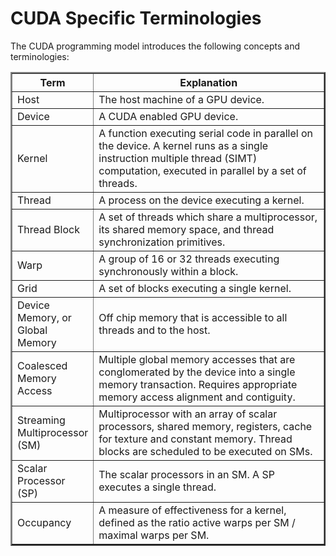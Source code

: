 # CUDA Specific Terminologies

The CUDA programming model introduces the following concepts and terminologies: 

<table border="2" cellpadding="5">
<colgroup>
    <col span="1" style="width: 20%;">
    <col span="1" style="width: 80%;">
</colgroup>
<tr><th>Term</th><th>Explanation</th></tr>
<tr><td>Host</td><td> The host machine of a GPU device.</td></tr>
<tr><td>Device</td><td> A CUDA enabled GPU device.</td></tr>
<tr><td>Kernel</td><td> A function executing serial code in parallel on the device. A kernel runs
as a single instruction multiple thread (SIMT) computation, executed in
parallel by a set of threads.</td></tr>
<tr><td>Thread</td><td> A process on the device executing a kernel.</td></tr>
<tr><td>Thread Block</td><td> A set of threads which share a multiprocessor, its shared memory space,
and thread synchronization primitives.</td></tr>
<tr><td>Warp</td><td> A group of 16 or 32 threads executing synchronously within a block.</td></tr>
<tr><td>Grid</td><td> A set of blocks executing a single kernel.</td></tr>
<tr><td>Device Memory, or
Global Memory</td><td>
Off chip memory that is accessible to all threads and to the host.</td></tr>
<tr><td>Coalesced Memory Access</td><td>
Multiple global memory accesses that are conglomerated by the device
into a single memory transaction. Requires appropriate memory access
alignment and contiguity.</td></tr>
<tr><td>Streaming Multiprocessor (SM)</td><td>
Multiprocessor with an array of scalar processors, shared memory,
registers, cache for texture and constant memory. Thread blocks are
scheduled to be executed on SMs.</td></tr>
<tr><td>Scalar Processor (SP)</td><td> The scalar processors in an SM. A SP executes a single thread.</td></tr>
<tr><td>Occupancy</td><td> A measure of effectiveness for a kernel, defined as the ratio active
warps per SM / maximal warps per SM.</td></tr>
</table>